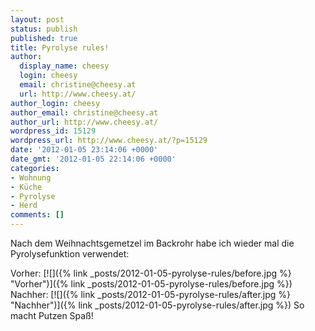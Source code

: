 ```yaml
---
layout: post
status: publish
published: true
title: Pyrolyse rules!
author:
  display_name: cheesy
  login: cheesy
  email: christine@cheesy.at
  url: http://www.cheesy.at/
author_login: cheesy
author_email: christine@cheesy.at
author_url: http://www.cheesy.at/
wordpress_id: 15129
wordpress_url: http://www.cheesy.at/?p=15129
date: '2012-01-05 23:14:06 +0000'
date_gmt: '2012-01-05 22:14:06 +0000'
categories:
- Wohnung
- Küche
- Pyrolyse
- Herd
comments: []
---
```

<!--:de-->Nach dem Weihnachtsgemetzel im Backrohr habe ich wieder mal die Pyrolysefunktion verwendet:
Vorher:
[![]({% link _posts/2012-01-05-pyrolyse-rules/before.jpg %} "Vorher")]({% link _posts/2012-01-05-pyrolyse-rules/before.jpg %})
Nachher:
[![]({% link _posts/2012-01-05-pyrolyse-rules/after.jpg %} "Nachher")]({% link _posts/2012-01-05-pyrolyse-rules/after.jpg %})
So macht Putzen Spaß!<!--:--><!--:en--><!--:-->
